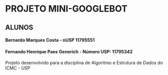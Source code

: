 # PROJETO MINI-GOOGLEBOT

## ALUNOS
#### Bernardo Marques Costa - nUSP 11795551
#### Fernando Henrique Paes Generich - Número USP: 11795342

Projeto desenvolvido para a disciplina de Algoritmo e Estrutura de Dados do ICMC - USP